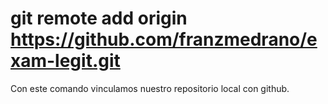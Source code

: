 # git remote add origin https://github.com/franzmedrano/exam-legit.git
Con este comando vinculamos nuestro repositorio local con github.
